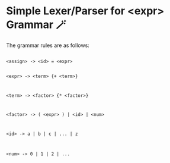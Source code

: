# Simple Lexer/Parser for &lt;expr&gt; Grammar 🪄

The grammar rules are as follows:

<code>
&lt;assign&gt; -&gt; &lt;id&gt; = &lt;expr&gt;

&lt;expr&gt; -&gt; &lt;term&gt; {+ &lt;term&gt;}

&lt;term&gt; -&gt; &lt;factor&gt; {\* &lt;factor&gt;}

&lt;factor&gt; -&gt; ( &lt;expr&gt; ) | &lt;id&gt; | &lt;num&gt;

&lt;id&gt; -&gt; a | b | c | ... | z

&lt;num&gt; -&gt; 0 | 1 | 2 | ...
</code>
